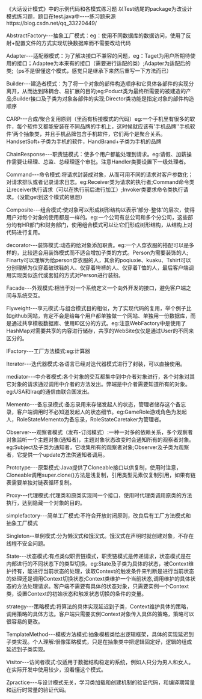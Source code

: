 《大话设计模式》中的示例代码和各模式练习题 以Test结尾的package为改设计模式练习题，题目在test.java中----练习题来源https://blog.csdn.net/qq_33220449/

AbstractFactory---抽象工厂模式：eg：使用不同数据库的数据访问，使用了反射+配置文件的方式实现切换数据库而不需要改动代码

Adapter---适配器模式：为了解决接口不兼容的问题，eg：Taget为用户所期待使用的接口；Adaptee为本来有的接口（需要进行适配的类）;Adapter为适配后的类;（ps不是很懂这个模式，感觉只是继承下来然后重写一下方法而已）

Builder---建造者模式：为了将一个对象的部件构造顺序和它具体各部件的实现分离开，从而达到降耦合、易扩展的目的;eg:Poduct类为最终所需要的被建造的产品;Builder接口及子类为对象各部件的实现;Director类功能是指定对象的部件构造顺序

CARP---合成/聚合复用原则（里面有桥接模式的代码）eg:一个手机里有很多的软件，每个软件又都能安装在不同品牌的手机上，这时候就应该有'手机品牌''手机软件'两个抽象类，并且手机品牌包含手机软件，它们两个是聚合关系。HandsetSoft+子类为手机的软件，HandBrand+子类为手机的品牌

ChainResponse---职责链模式：使多个用户都能处理到请求。eg:请假、加薪操作需要让经理、总监、总经理逐个审批。注意Handler类要设置下一级处理者。

Command---命令模式:将请求封装成对象，从而可用不同的请求对客户参数化；对请求排队或者记录请求日志。eg:Receiver类为请求的执行者;Command命令类让receiver执行请求（可以在执行前后进行加工）;Invoker类要求命令类执行请求。（没能get到这个模式的思想）

Composite---组合模式:使对象可以形成树形结构以表示'部分-整体'的层次，使得用户对每个对象的使用都是一样的。eg:一个公司有总公司和多个分公司，这些部分均有HR部门和财务部门，使用组合模式可以让它们形成树形结构，从结构上对代码进行复用。

decorator---装饰模式:动态的给对象添加职责。eg:一个人穿衣服的搭配可以是多样的，比较适合用装饰模式而不适合增加子类的方式。Person为需要装饰的人; Finarty可以理解为给person穿衣服的人，其余的poqiuxie、kuaku、Tshirt可以分别理解为仅穿着破球鞋的人、仅穿着垮裤的人、仅穿着T恤的人，最后客户端调用实现类似迭代或套娃的方式对Person进行装扮。

Facade---外观模式:相当于对一个系统定义一个向外开发的接口，避免客户端之间与系统交互。

Flyweight---享元模式:与组合模式目的相似，为了实现代码的复用，举个例子比如github网站，肯定不会是给每个用户都单独做一个网站、单独用一份数据库，而是通过共享模板数据库、使用ID区分的方式。eg:注意WebFactory中是使用了HashMap对需要共享的内容进行储存，共享的WebSite仅仅是通过User的不同来区分的。

IFactory---工厂方法模式:eg:计算器

Iterator---迭代器模式:各语言已经对迭代器模式进行了封装，可以直接使用。

mediator---中介者模式:各个对象的交互都集中到中介者对象进行，各个对象对其它对象的请求通过调用中介者的方法发出。弊端是中介者需要知道所有的对象。eg:USA和Iraq的通信由联合国发出。

Memento---备忘录模式:备忘录用来存储发起人的状态，管理者储存这个备忘录，客户端调用时不必知道发起人的状态细节。eg:GameRole游戏角色为发起人，RoleStateMemento为备忘录，RoleStateCaretaker为管理者。

Observer---观察者模式（发布-订阅模式）:一种一对多的依赖关系，多个观察者对象监听一个主题对象(通知者)，主题对象状态改变时会通知所有的观察者对象。eg:Subject及子类为通知者，它收集所有的观察者对象;Observer及子类为观察者，它提供一个update方法供通知者调用。

Prototype---原型模式:Java提供了Cloneable接口以供复制，使用时注意，Cloneable调用super.clone()方法是浅复制，引用类型元素仅复制引用，如果有链表需要单独对链表循环复制。

Proxy---代理模式:代理类和原类实现同一个接口，使用时代理类调用原类的方法执行，达到隐藏一个对象的目的。

simplefactory---简单工厂模式:不符合开放封闭原则，改良后有工厂方法模式和抽象工厂模式

Singleton--单例模式:分为懒汉式和饿汉式。饿汉式在声明时就创建对象，不存在线程不安全问题。

State---状态模式:有点类似职责链模式，职责链模式是传递请求，状态模式是在内部进行的不同状态下的类型切换。eg:State及子类为具体的状态，被Context维护持有，能进行当前状态的处理，读取Context的触发条件来判断是进行当前状态的处理还是调用Context切换状态;Context类维护一个当前状态,调用维护的具体状态的方法处理请求。客户端不需要有具体的状态对象，只需要实例一个Context类，设置Context的初始状态和触发状态切换的条件的变量。

strategy---策略模式:将算法的具体实现延迟到子类，Context维护具体的策略，调用策略的具体方法。客户端只需要实例Context对象传入具体的策略，策略可以很容易的更改。

TemplateMethod---模板方法模式:抽象模板类给出逻辑框架，具体的实现延迟到子类实现。个人理解:很像策略模式，只是在抽象类中把逻辑固定好，逻辑的组成延迟到子类实现。

Visitor---访问者模式:仅适用于数据结构稳定的系统，例如人只分为男人和女人。在实际开发中使用较少，没看懂这个模式。

Zpractice---与设计模式无关，学习类加载和创建机制的验证代码，和编译期常量和运行时常量的验证代码。